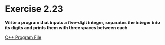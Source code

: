 # Exercise 2.23

**Write a program that inputs a five-digit integer, separates the integer into its digits and prints them with three spaces between each**

[C++ Program File](p02_23.cpp)

